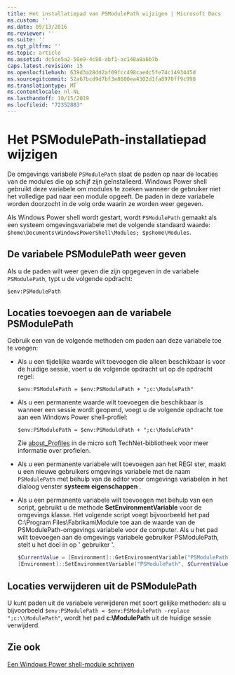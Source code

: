 ```yaml
---
title: Het installatiepad van PSModulePath wijzigen | Microsoft Docs
ms.custom: ''
ms.date: 09/13/2016
ms.reviewer: ''
ms.suite: ''
ms.tgt_pltfrm: ''
ms.topic: article
ms.assetid: dc5ce5a2-50e9-4c88-abf1-ac148a8a6b7b
caps.latest.revision: 15
ms.openlocfilehash: 639d3a28dd2af09fcc498caedc5fe74c1493445d
ms.sourcegitcommit: 52a67bcd9d7bf3e8600ea4302d1fa8970ff9c998
ms.translationtype: MT
ms.contentlocale: nl-NL
ms.lasthandoff: 10/15/2019
ms.locfileid: "72352883"
---
```

# <a name="modifying-the-psmodulepath-installation-path"></a>Het PSModulePath-installatiepad wijzigen

De omgevings variabele `PSModulePath` slaat de paden op naar de locaties van de modules die op schijf zijn geïnstalleerd. Windows Power shell gebruikt deze variabele om modules te zoeken wanneer de gebruiker niet het volledige pad naar een module opgeeft. De paden in deze variabele worden doorzocht in de volg orde waarin ze worden weer gegeven.

Als Windows Power shell wordt gestart, wordt `PSModulePath` gemaakt als een systeem omgevingsvariabele met de volgende standaard waarde: `$home\Documents\WindowsPowerShell\Modules; $pshome\Modules`.

## <a name="to-view-the-psmodulepath-variable"></a>De variabele PSModulePath weer geven

Als u de paden wilt weer geven die zijn opgegeven in de variabele `PSModulePath`, typt u de volgende opdracht:

`$env:PSModulePath`

## <a name="to-add-locations-to-the-psmodulepath-variable"></a>Locaties toevoegen aan de variabele PSModulePath

Gebruik een van de volgende methoden om paden aan deze variabele toe te voegen:

- Als u een tijdelijke waarde wilt toevoegen die alleen beschikbaar is voor de huidige sessie, voert u de volgende opdracht uit op de opdracht regel:

  `$env:PSModulePath = $env:PSModulePath + ";c:\ModulePath"`

- Als u een permanente waarde wilt toevoegen die beschikbaar is wanneer een sessie wordt geopend, voegt u de volgende opdracht toe aan een Windows Power shell-profiel:

  `$env:PSModulePath = $env:PSModulePath + ";c:\ModulePath"`

  Zie [about_Profiles](/powershell/module/microsoft.powershell.core/about/about_profiles) in de micro soft TechNet-bibliotheek voor meer informatie over profielen.

- Als u een permanente variabele wilt toevoegen aan het REGI ster, maakt u een nieuwe gebruikers omgevings variabele met de naam `PSModulePath` met behulp van de editor voor omgevings variabelen in het dialoog venster **systeem eigenschappen** .

- Als u een permanente variabele wilt toevoegen met behulp van een script, gebruikt u de methode **SetEnvironmentVariable** voor de omgevings klasse. Het volgende script voegt bijvoorbeeld het pad C:\Program Files\Fabrikam\Module toe aan de waarde van de PSModulePath-omgevings variabele voor de computer. Als u het pad wilt toevoegen aan de omgevings variabele gebruiker PSModulePath, stelt u het doel in op ' gebruiker '.

  ```powershell
  $CurrentValue = [Environment]::GetEnvironmentVariable("PSModulePath", "Machine")
  [Environment]::SetEnvironmentVariable("PSModulePath", $CurrentValue + ";C:\Program Files\Fabrikam\Modules", "Machine")

  ```

## <a name="to-remove-locations-from-the-psmodulepath"></a>Locaties verwijderen uit de PSModulePath

U kunt paden uit de variabele verwijderen met soort gelijke methoden: als u bijvoorbeeld `$env:PSModulePath = $env:PSModulePath -replace ";c:\\ModulePath"`, wordt het pad **c:\ModulePath** uit de huidige sessie verwijderd.

## <a name="see-also"></a>Zie ook

[Een Windows Power shell-module schrijven](./writing-a-windows-powershell-module.md)

